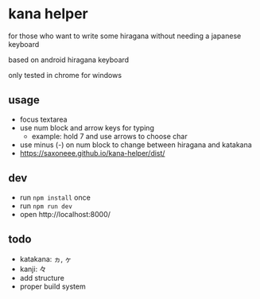 # kana helper

for those who want to write some hiragana without needing a japanese keyboard

based on android hiragana keyboard

only tested in chrome for windows

## usage

* focus textarea
* use num block and arrow keys for typing
    * example: hold 7 and use arrows to choose char
* use minus (-) on num block to change between hiragana and katakana
* https://saxoneee.github.io/kana-helper/dist/

## dev

* run `npm install` once
* run `npm run dev`
* open http://localhost:8000/

## todo

* katakana: ヵ, ヶ
* kanji: 々
* add structure
* proper build system